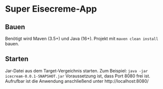 # Super Eisecreme-App
## Bauen
Benötigt wird Maven (3.5+) und Java (16+).
Projekt mit 
`maven clean install`
bauen. 
## Starten
Jar-Datei aus dem Target-Vergeichnis starten.
Zum Beispiel:
``java -jar icecream-0.0.1-SNAPSHOT.jar``
Voraussetzung ist, dass Port 8080 frei ist. 
Aufrufbar ist die Anwendung anschließend unter http://localhost:8080/

